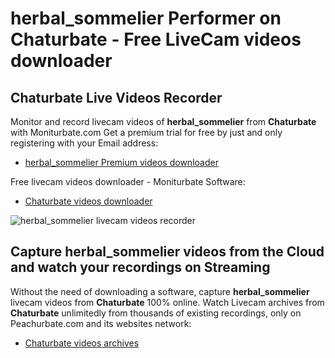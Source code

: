 # herbal_sommelier Performer on Chaturbate - Free LiveCam videos downloader

## Chaturbate Live Videos Recorder

Monitor and record livecam videos of **herbal_sommelier** from **Chaturbate** with Moniturbate.com
Get a premium trial for free by just and only registering with your Email address:
* [herbal_sommelier Premium videos downloader](https://moniturbate.com/request-demo-licence-key.html)

Free livecam videos downloader - Moniturbate Software:
* [Chaturbate videos downloader](https://moniturbate.com/moniturbate-download-software.html)

![herbal_sommelier livecam videos recorder](https://peachurnet.com/templates/moniturbate-software.png)


## Capture herbal_sommelier videos from the Cloud and watch your recordings on Streaming

Without the need of downloading a software, capture **herbal_sommelier** livecam videos from **Chaturbate** 100% online.
Watch Livecam archives from **Chaturbate** unlimitedly from thousands of existing recordings, only on Peachurbate.com and its websites network:
* [Chaturbate videos archives](https://peachurnet.com/)